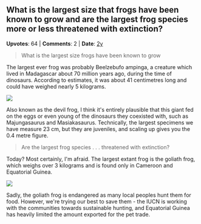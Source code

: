 ## What is the largest size that frogs have been known to grow and are the largest frog species more or less threatened with extinction?
    
**Upvotes**: 64 | **Comments**: 2 | **Date**: [2y](https://www.quora.com/What-is-the-largest-size-that-frogs-have-been-known-to-grow-and-are-the-largest-frog-species-more-or-less-threatened-with-extinction/answer/Gary-Meaney)

> What is the largest size frogs have been known to grow

The largest ever frog was probably Beelzebufo ampinga, a creature which lived in Madagascar about 70 million years ago, during the time of dinosaurs. According to estimates, it was about 41 centimetres long and could have weighed nearly 5 kilograms.

![](https://qph.fs.quoracdn.net/main-qimg-5860b5888a27464d5fd10df38dff452f-lq)

Also known as the devil frog, I think it's entirely plausible that this giant fed on the eggs or even young of the dinosaurs they coexisted with, such as Majungasaurus and Masiakasaurus. Technically, the largest specimens we have measure 23 cm, but they are juveniles, and scaling up gives you the 0.4 metre figure.

> Are the largest frog species . . . threatened with extinction?

Today? Most certainly, I'm afraid. The largest extant frog is the goliath frog, which weighs over 3 kilograms and is found only in Cameroon and Equatorial Guinea.

![](https://qph.fs.quoracdn.net/main-qimg-ab8b56f25947b738fad69ec0ed26c1d4-lq)

Sadly, the goliath frog is endangered as many local peoples hunt them for food. However, we're trying our best to save them - the IUCN is working with the communities towards sustainable hunting, and Equatorial Guinea has heavily limited the amount exported for the pet trade.

